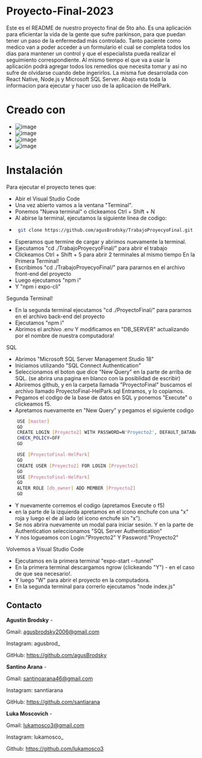 # Proyecto-Final-2023

Este es el README de nuestro proyecto final de 5to año. Es una aplicación para eficientar la vida de la gente que sufre parkinson, para que puedan tener un paso de la enfermedad más controlado. Tanto paciente como medico van a poder acceder a un formulario el cual se completa todos los dias para mantener un control y que el especialista pueda realizar el seguimiento correspondiente. Al mismo tiempo el que va a usar la aplicación podrá agregar todos los remedios que necesita tomar y así no sufre de olvidarse cuando debe ingerirlos. La misma fue desarrolada con React Native, Node.js y Microsoft SQL Server. Abajo esta toda la informacion para ejecutar y hacer uso de la aplicacion de HelPark.

# Creado con

* ![image](https://github.com/agusBrodsky/Proyecto-Final-2023/assets/106318798/b1221d8d-d54b-42e5-9bda-6c67318a5dcc)
* ![image](https://github.com/agusBrodsky/Proyecto-Final-2023/assets/106318798/441315cf-6874-4224-b851-27a8314f4235)
* ![image](https://github.com/agusBrodsky/Proyecto-Final-2023/assets/106318798/0a9cc519-ac08-4111-b761-bc143cf41051)
* ![image](https://github.com/agusBrodsky/Proyecto-Final-2023/assets/106318798/e9daf52e-08f6-4a94-bead-a136d8aa1894)

# Instalación
Para ejecutar el proyecto tenes que: 
* Abir el Visual Studio Code
* Una vez abierto vamos a la ventana "Terminal".
* Ponemos "Nueva terminal" o clickeamos Ctrl + Shift + N
* Al abirse la terminal, ejecutamos la siguiente linea de codigo:
* 
  ```sh
   git clone https://github.com/agusBrodsky/TrabajoProyecyoFinal.git
   ```
* Esperamos que termine de cargar y abrimos nuevamente la terminal.
* Ejecutamos "cd ./TrabajoProyecyoFinal/" para abrir el trabajo
* Clickeamos Ctrl + Shift + 5 para abrir 2 terminales al mismo tiempo
En la Primera Terminal!
* Escribimos "cd ./TrabajoProyecyoFinal/" para pararnos en el archivo front-end del proyecto
* Luego ejecutamos "npm i"
* Y "npm i expo-cli"

Segunda Terminal!
* En la segunda terminal ejecutamos "cd ./ProyectoFinal/" para pararnos en el archivo back-end del proyecto
* Ejecutamos "npm i"
* Abrimos el archivo .env Y modificamos en "DB_SERVER" actualizando por el nombre de nuestra computadora!

SQL

* Abrimos "Microsoft SQL Server Management Studio 18"
* Iniciamos utilizando "SQL Connect Authentication"
* Seleccionamos el boton que dice "New Query" en la parte de arriba de SQL. (se abrira una pagina en blanco con la posiblidad de escribir)
* Abriremos github, y en la carpeta llamada "ProyectoFinal" buscamos el archivo llamado ProyectoFinal-HelPark.sql Entramos, y lo copiamos.
* Pegamos el codigo de la base de datos en SQL y ponemos "Execute" o clickeamos f5.
* Apretamos nuevamente en "New Query" y pegamos el siguiente codigo
```sh
    USE [master]
    GO
    CREATE LOGIN [Proyecto2] WITH PASSWORD=N'Proyecto2', DEFAULT_DATABASE=[ProyectoFinal-HelPark], CHECK_EXPIRATION=OFF,
    CHECK_POLICY=OFF
    GO

    USE [ProyectoFinal-HelPark]
    GO
    CREATE USER [Proyecto2] FOR LOGIN [Proyecto2]
    GO
    USE [ProyectoFinal-HelPark]
    GO
    ALTER ROLE [db_owner] ADD MEMBER [Proyecto2]
    GO
   ```
* Y nuevamente corremos el codigo (apretamos Execute o f5)
* en la parte de la izquierda apretamos en el icono enchufe con una "x" roja y luego el de al lado (el icono enchufe sin "x").
* Se nos abrira nuevamente un modal para iniciar sesión. Y en la parte de Authentication seleccionamos "SQL Server Authentication"
* Y nos logueamos con Login:"Proyecto2" Y Password:"Proyecto2"

Volvemos a Visual Studio Code
* Ejecutamos en la primera terminal "expo-start --tunnel"
* En la primera terminal descargamos ngrow (clickeando "Y") - en el caso de que sea necesario!.
* Y luego "W" para abrir el proyecto en la computadora.
* En la segunda terminal para correrlo ejecutamos "node index.js"

## Contacto

**Agustin Brodsky** - 

Gmail: agusbrodsky2006@gmail.com 

Instagram: agusbrod_

GitHub: https://github.com/agusBrodsky 

**Santino Arana** - 

Gmail: santinoarana46@gmail.com 

Instagram: sanntiarana

GitHub: https://github.com/santiarana

**Luka Moscovich** -

Gmail: lukamosco3@gmail.com

Instagram: lukamosco_

Github: https://github.com/lukamosco3




